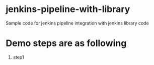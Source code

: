 # jenkins-pipeline-with-library
Sample code for jenkins pipeline integration with jenkins library code
# Demo steps are as following
1. step1
